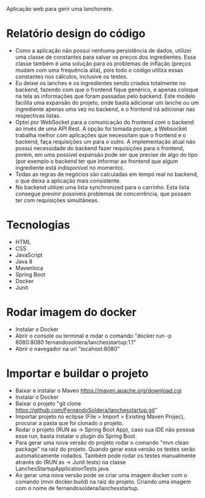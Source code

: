 Aplicação web para gerir uma lanchonete.

# Relatório design do código

 - Como a aplicação não possui nenhuma persistência de dados, utilizei uma classe de constantes para salvar os preços dos ingredientes. Essa classe também é uma solução para os problemas de inflação (preços mudam com uma frequência alta), pois todo o código utiliza essas constantes nos cálculos, inclusive os testes.
 - Eu deixei os lanches e os ingredientes sendo criados totalmente no backend, fazendo com que o frontend fique genérico, e apenas coloque na tela as informações que foram passadas pelo backend. Este modelo facilita uma expansão do projeto, onde basta adicionar um lanche ou um ingrediente apenas uma vez no backend, e o frontend irá adicionar nas respectivas listas.
 - Optei por WebSocket para a comunicação do frontend com o backend ao invés de uma API Rest. A opção foi tomada porque, a Websocket trabalha melhor com aplicações que necessitam que o frontend e o backend, faça requisições um para o outro. A implementação atual não possui necessidade do backend fazer requisições para o frontend, porém, em uma possível expansão pode ser que precise de algo do tipo (por exemplo o backend ter que informar ao frontend que algum ingrediente está indisponível no momento).
 - Todas as regras de negócios são calculadas em tempo real no backend, o que deixa a aplicação mais consistente.
 - No backend utilizei uma lista synchronized para o carrinho. Esta lista consegue previnir possíveis problemas de concorrência, que possam ter com requisições simultâneas.

# Tecnologias

 - HTML
 - CSS
 - JavaScript
 - Java 8
 - Mavenloca
 - Spring Boot
 - Docker
 - Junit
 
# Rodar imagem do docker

 - Instalar o Docker
 - Abrir o console ou terminal e rodar o comando "docker run -p 8080:8080 fernandosoldera/lanchesstartup:1.1"
 - Abrir o navegador na url "locahost:8080"

# Importar e buildar o projeto

 - Baixar e instalar o Maven https://maven.apache.org/download.cgi
 - Instalar o Docker
 - Baixar o projeto "git clone https://github.com/FernandoSoldera/lanchesstartup.git"
 - Importar projeto no eclipse (File > Import > Existing Maven Projec), procurar a pasta que foi clonado o projeto.
 - Rodar o projeto (RUN as -> Spring Boot App), caso sua IDE não possua esse run, basta instalar o plugin do Spring Boot.
 - Para gerar uma nova versão do projeto rodar o comando "mvn clean package" na raíz do projeto. Quando gerar essa versão os testes serão automaticamente rodados. Também pode rodar os testes manualmente através do (RUN as -> Junit tests) na classe LanchesStartupApplicationTests.java.
 - Ao gerar uma nova versão pode se criar uma imagem docker com o comando (mvn docker:build) na raíz do projeto. Criando uma imagem com o nome de fernandosoldera/lanchesstartup.
